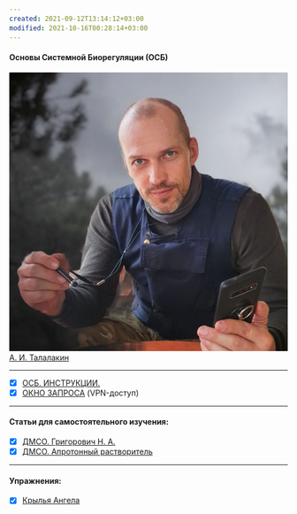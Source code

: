 ```yaml
---
created: 2021-09-12T13:14:12+03:00
modified: 2021-10-16T00:28:14+03:00
---
```


#### Основы Системной Биорегуляции (ОСБ)  
![](!AIT.jpg)  
[А. И. Талалакин](https://t.me/osbmd)  
***  
- [x] [ОСБ. ИНСТРУКЦИИ.](!0SB_Instructio.md) 
- [x] [ОКНО ЗАПРОСА](http://mductor.weebly.com/a.html) (VPN-доступ)    
***
#### Статьи для самостоятельного изучения:
- [x] [ДМСО. Григорович Н. А.](DMSO_NANO.md)   
- [x] [ДМСО. Апротонный растворитель](DMSO_APROTON.md)
***
#### Упражнения:
- [x] [Крылья Ангела](U__Krylia_Angela.md)
